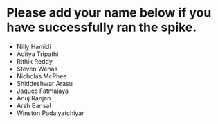 # Please add your name below if you have successfully ran the spike.

- Nilly Hamidi
- Aditya Tripathi
- Rithik Reddy
- Steven Wenas
- Nicholas McPhee
- Shiddeshwar Arasu
- Jaques Fatmajaya
- Anuj Ranjan
- Arsh Bansal
- Winston Padaiyatchiyar
